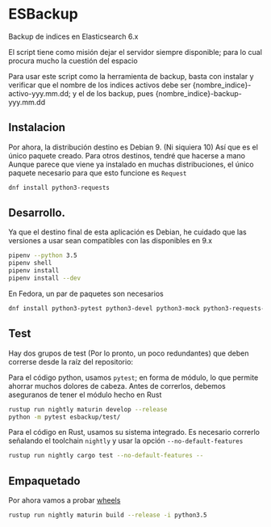 # ESBackup
Backup de indices en Elasticsearch 6.x

El script tiene como misión dejar el servidor siempre disponible; para lo cual procura mucho la cuestión del espacio

Para usar este script como la herramienta de backup, basta con instalar y verificar que el nombre de los indices activos debe ser {nombre\_indice}-activo-yyy.mm.dd; y el de los backup, pues {nombre\_indice}-backup-yyy.mm.dd

## Instalacion
Por ahora, la distribución destino es Debian 9. (Ni siquiera 10) Así que es el único paquete creado. Para otros destinos, tendré que hacerse a mano
Aunque parece que viene ya instalado en muchas distribuciones, el único paquete necesario para que esto funcione es `Request`

```bash
dnf install python3-requests
```

## Desarrollo.
Ya que el destino final de esta aplicación es Debian, he cuidado que las versiones a usar sean compatibles con las disponibles en 9.x
```bash
pipenv --python 3.5
pipenv shell
pipenv install
pipenv install --dev
```

En Fedora, un par de paquetes son necesarios

```bash
dnf install python3-pytest python3-devel python3-mock python3-requests-mock 
```

## Test
Hay dos grupos de test (Por lo pronto, un poco redundantes) que deben correrse desde la raíz del repositorio:

Para el código python, usamos `pytest`; en forma de módulo, lo que permite ahorrar muchos dolores de cabeza. Antes de correrlos, debemos aseguranos de tener el módulo hecho en Rust
```bash
rustup run nightly maturin develop --release
python -m pytest esbackup/test/
```

Para el código en Rust, usamos su sistema integrado. Es necesario correrlo señalando el toolchain `nightly` y usar la opción `--no-default-features`
```bash
rustup run nightly cargo test --no-default-features --
```

## Empaquetado
Por ahora vamos a probar [wheels](https://pythonwheels.com/)
```bash
rustup run nightly maturin build --release -i python3.5
```
